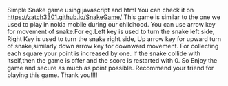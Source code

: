 Simple Snake game using javascript and html
You can check it on https://zatch3301.github.io/SnakeGame/
This game is similar to the one we used to play in nokia mobile during our childhood.
You can use arrow key for movement of snake.For eg.Left key is used to turn the snake left side, Right Key is used to turn the snake right side, Up arrow key for upward turn of snake,similarly down arrow key for downward movement.
For collecting each square your point is increased by one.
If the snake collide with itself,then the game is offer and the score is restarted with 0.
So Enjoy the game and secure as much as point possible.
Recommend your friend for playing this game.
Thank you!!!!
